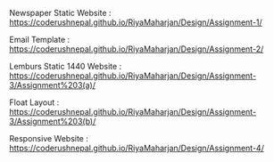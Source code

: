 Newspaper Static Website  :  https://coderushnepal.github.io/RiyaMaharjan/Design/Assignment-1/

Email Template  :  https://coderushnepal.github.io/RiyaMaharjan/Design/Assignment-2/

Lemburs Static 1440 Website  :  https://coderushnepal.github.io/RiyaMaharjan/Design/Assignment-3/Assignment%203(a)/

Float Layout  :  https://coderushnepal.github.io/RiyaMaharjan/Design/Assignment-3/Assignment%203(b)/

Responsive Website  :  https://coderushnepal.github.io/RiyaMaharjan/Design/Assignment-4/
